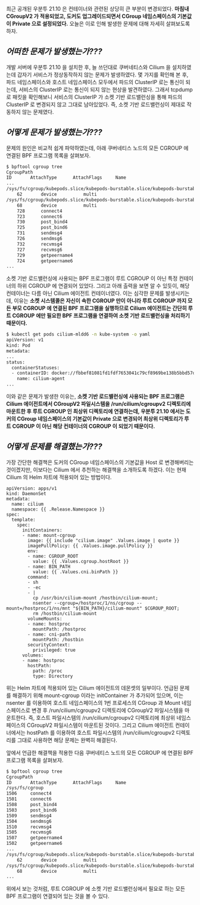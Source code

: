 최근 공개된 우분투 21.10 은 컨테이너와 관련된 상당히 큰 부분이 변경되었다. **마침내 CGroupV2 가 적용되었고, 도커도 업그레이드되면서 CGroup 네임스페이스의 기본값이 Private 으로 설정되었다.** 오늘은 이로 인해 발생한 문제에 대해 자세히 살펴보도록 하자.

## _어떠한 문제가 발생했는가???_

개발 서버에 우분투 21.10 을 설치한 후, 늘 쓰던대로 쿠버네티스와 Cilium 을 설치하였는데 갑자기 서비스가 정상동작하지 않는 문제가 발생하였다. 몇 가지를 확인해 본 후, 파드 네임스페이스와 호스트 네임스페이스 모두에서 파드의 ClusterIP 로는 통신이 되는데, 서비스의 ClusterIP 로는 통신이 되지 않는 현상을 발견하였다. 그래서 tcpdump 로 패킷을 확인해보니 서비스의 ClusterIP 가 소켓 기반 로드밸런싱을 통해 파드의 ClusterIP 로 변경되지 않고 그대로 남아있었다. 즉, 소켓 기반 로드밸런싱이 제대로 작동하지 않는 문제였다.

## _어떻게 문제가 발생했는가???_

문제의 원인은 비교적 쉽게 파악하였는데, 아래 쿠버네티스 노드의 모든 CGROUP 에 연결된 BPF 프로그램 목록을 살펴보자.

```bash
$ bpftool cgroup tree
CgroupPath
ID       AttachType      AttachFlags     Name
...
/sys/fs/cgroup/kubepods.slice/kubepods-burstable.slice/kubepods-burstable-podf8371831_8021_4722_af27_93c925d25a14.slice/docker-5cecdc399e2fa339d62a5b276331d8a5875fff7898a09d1ba1f5d710ecb12f13.scope
    62       device          multi
/sys/fs/cgroup/kubepods.slice/kubepods-burstable.slice/kubepods-burstable-podf8371831_8021_4722_af27_93c925d25a14.slice/docker-fbbef81081fd1fdf7653041c79cf8969be138b5bbd57db50de28cba35fd65910.scope
    68       device          multi
    728      connect4
    723      connect6
    730      post_bind4
    725      post_bind6
    731      sendmsg4
    726      sendmsg6
    732      recvmsg4
    727      recvmsg6
    729      getpeername4
    724      getpeername6
...
```

소켓 기반 로드밸런싱에 사용되는 BPF 프로그램이 루트 CGROUP 이 아닌 특정 컨테이너의 하위 CGROUP 에 연결되어 있었다. 그리고 아래 출력을 보면 알 수 있듯이, 해당 컨테이너는 다름 아닌 Cilium 에이전트 컨테이너였다. 이는 심각한 문제를 발생시키는데, 이유는 **소켓 시스템콜은 자신이 속한 CGROUP 만이 아니라 루트 CGROUP 까지 모든 부모 CGROUP 에 연결된 BPF 프로그램을 실행하므로 Cilium 에이전트는 간단히 루트 CGROUP 에만 필요한 BPF 프로그램을 연결하여 소켓 기반 로드밸런싱을 처리하기 때문이다.**

```bash
$ kubectl get pods cilium-mldd6 -n kube-system -o yaml
apiVersion: v1
kind: Pod
metadata:
...
status:
  containerStatuses:
  - containerID: docker://fbbef81081fd1fdf7653041c79cf8969be138b5bbd57db50de28cba35fd65910
    name: cilium-agent
...
```

이와 같은 문제가 발생한 이유는, **소켓 기반 로드밸런싱에 사용되는 BPF 프로그램은 Cilium 에이전트에서 CGroupV2 파일시스템을 /run/cilium/cgroupv2 디렉토리에 마운트한 후 루트 CGROUP 인 최상위 디렉토리에 연결하는데, 우분투 21.10 에서는 도커의 CGroup 네임스페이스의 기본값이 Private 으로 변경되어 최상위 디렉토리가 루트 CGROUP 이 아닌 해당 컨테이너의 CGROUP 이 되었기 때문이다.**

## _어떻게 문제를 해결했는가???_

가장 간단한 해결책은 도커의 CGroup 네임스페이스의 기본값을 Host 로 변경해버리는 것이겠지만, 이보다는 Cilium 에서 추천하는 해결책을 소개하도록 하겠다. 이는 현재 Cilium 의 Helm 차트에 적용되어 있는 방법이다.

```
apiVersion: apps/v1
kind: DaemonSet
metadata:
  name: cilium
  namespace: {{ .Release.Namespace }}
spec:
  template:
    spec:
      initContainers:
      - name: mount-cgroup
        image: {{ include "cilium.image" .Values.image | quote }}
        imagePullPolicy: {{ .Values.image.pullPolicy }}
        env:
        - name: CGROUP_ROOT
          value: {{ .Values.cgroup.hostRoot }}
        - name: BIN_PATH
          value: {{ .Values.cni.binPath }}
        command:
        - sh
        - -ec
        - |
          cp /usr/bin/cilium-mount /hostbin/cilium-mount;
          nsenter --cgroup=/hostproc/1/ns/cgroup --mount=/hostproc/1/ns/mnt "${BIN_PATH}/cilium-mount" $CGROUP_ROOT;
          rm /hostbin/cilium-mount
        volumeMounts:
        - name: hostproc
          mountPath: /hostproc
        - name: cni-path
          mountPath: /hostbin
        securityContext:
          privileged: true
      volumes:
      - name: hostproc
        hostPath:
          path: /proc
          type: Directory
```

위는 Helm 차트에 적용되어 있는 Cilium 에이전트의 데몬셋의 일부이다. 언급된 문제를 해결하기 위해 mount-cgroup 이라는 initContainer 가 추가되어 있으며, 이는 nsenter 를 이용하여 호스트 네임스페이스의 1번 프로세스의 CGroup 과 Mount 네임스페이스로 변경 후 /run/cilium/cgroupv2 디렉토리에 CGroupV2 파일시스템을 마운트한다. 즉, 호스트 파일시스템의 /run/cilium/cgroupv2 디렉토리에 최상위 네임스페이스의 CGroupV2 파일시스템이 마운트된 것이다. 그리고 Cilium 에이전트 컨테이너에서는 hostPath 를 이용하여 호스트 파일시스템의 /run/cilium/cgroupv2 디렉토리를 그대로 사용하면 해당 문제는 완벽히 해결된다.

앞에서 언급한 해결책을 적용한 다음 쿠버네티스 노드의 모든 CGROUP 에 연결된 BPF 프로그램 목록을 살펴보자.

```bash
$ bpftool cgroup tree
CgroupPath
ID       AttachType      AttachFlags     Name
/sys/fs/cgroup
1506     connect4
1501     connect6
1508     post_bind4
1503     post_bind6
1509     sendmsg4
1504     sendmsg6
1510     recvmsg4
1505     recvmsg6
1507     getpeername4
1502     getpeername6
...
/sys/fs/cgroup/kubepods.slice/kubepods-burstable.slice/kubepods-burstable-podf8371831_8021_4722_af27_93c925d25a14.slice/docker-5cecdc399e2fa339d62a5b276331d8a5875fff7898a09d1ba1f5d710ecb12f13.scope
    62       device          multi
/sys/fs/cgroup/kubepods.slice/kubepods-burstable.slice/kubepods-burstable-podf8371831_8021_4722_af27_93c925d25a14.slice/docker-fbbef81081fd1fdf7653041c79cf8969be138b5bbd57db50de28cba35fd65910.scope
    68       device          multi
...
```

위에서 보는 것처럼, 루트 CGROUP 에 소켓 기반 로드밸런싱에서 필요로 하는 모든 BPF 프로그램이 연결되어 있는 것을 볼 수 있다.
